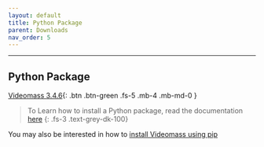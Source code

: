 ```yaml
---
layout: default
title: Python Package
parent: Downloads
nav_order: 5
---
```


---
  
## Python Package

[Videomass 3.4.6](https://pypi.org/project/videomass/){: .btn .btn-green .fs-5 .mb-4 .mb-md-0 } 

> To Learn how to install a Python package, read the documentation [here](https://packaging.python.org/tutorials/installing-packages/)
{: .fs-3 .text-grey-dk-100}

You may also be interested in how to [install Videomass using pip](https://github.com/jeanslack/Videomass/wiki/Installation-using-pip) 
